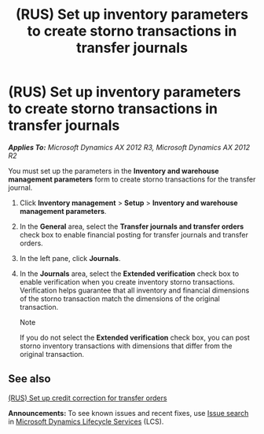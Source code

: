 ﻿---
title: (RUS) Set up inventory parameters to create storno transactions in transfer journals
TOCTitle: (RUS) Set up inventory parameters to create storno transactions in transfer journals
ms:assetid: 7b8fc675-3c13-4608-b439-715603c6237f
ms:mtpsurl: https://technet.microsoft.com/en-us/library/JJ678388(v=AX.60)
ms:contentKeyID: 49387617
ms.date: 04/18/2014
mtps_version: v=AX.60
---

# (RUS) Set up inventory parameters to create storno transactions in transfer journals 


_**Applies To:** Microsoft Dynamics AX 2012 R3, Microsoft Dynamics AX 2012 R2_

You must set up the parameters in the **Inventory and warehouse management parameters** form to create storno transactions for the transfer journal.

1.  Click **Inventory management** \> **Setup** \> **Inventory and warehouse management parameters**.

2.  In the **General** area, select the **Transfer journals and transfer orders** check box to enable financial posting for transfer journals and transfer orders.

3.  In the left pane, click **Journals**.

4.  In the **Journals** area, select the **Extended verification** check box to enable verification when you create inventory storno transactions. Verification helps guarantee that all inventory and financial dimensions of the storno transaction match the dimensions of the original transaction.
    

    > [!NOTE]
    > <P>If you do not select the <STRONG>Extended verification</STRONG> check box, you can post storno inventory transactions with dimensions that differ from the original transaction.</P>



## See also

[(RUS) Set up credit correction for transfer orders](rus-set-up-credit-correction-for-transfer-orders.md)

  
**Announcements:** To see known issues and recent fixes, use [Issue search](http://go.microsoft.com/fwlink/?linkid=389258) in [Microsoft Dynamics Lifecycle Services](http://go.microsoft.com/fwlink/?linkid=306505) (LCS).

